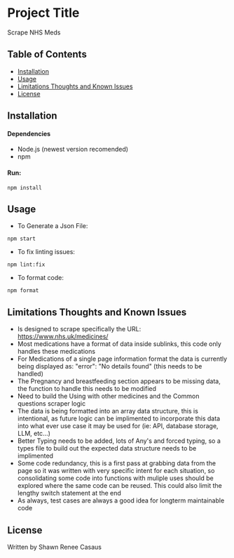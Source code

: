 # Project Title

Scrape NHS Meds

## Table of Contents

- [Installation](#installation)
- [Usage](#usage)
- [Limitations Thoughts and Known Issues](#limitations)
- [License](#license)

## Installation

#### Dependencies

- Node.js (newest version recomended)
- npm

#### Run:

```
npm install
```

## Usage

- To Generate a Json File:

```
npm start
```

- To fix linting issues:

```
npm lint:fix
```

- To format code:

```
npm format
```

## Limitations Thoughts and Known Issues

- Is designed to scrape specifically the URL: https://www.nhs.uk/medicines/
- Most medications have a format of data inside sublinks, this code only handles these medications
- For Medications of a single page information format the data is currently being displayed as: "error": "No details found" (this needs to be handled)
- The Pregnancy and breastfeeding section appears to be missing data, the function to handle this needs to be modified
- Need to build the Using with other medicines and the Common questions scraper logic
- The data is being formatted into an array data structure, this is intentional, as future logic can be implimented to incorporate this data into what ever use case it may be used for (ie: API, database storage, LLM, etc...)
- Better Typing needs to be added, lots of Any's and forced typing, so a types file to build out the expected data structure needs to be implimented
- Some code redundancy, this is a first pass at grabbing data from the page so it was written with very specific intent for each situation, so consolidating some code into functions with muliple uses should be explored where the same code can be reused. This could also limit the lengthy switch statement at the end
- As always, test cases are always a good idea for longterm maintainable code

## License

Written by Shawn Renee Casaus
